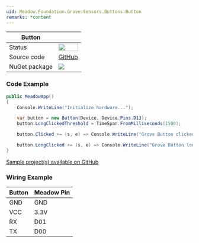 ```yaml
---
uid: Meadow.Foundation.Grove.Sensors.Buttons.Button
remarks: *content
---
```


| Button | |
|--------|--------|
| Status | <img src="https://img.shields.io/badge/Working-brightgreen" style="width: auto; height: -webkit-fill-available;" /> |
| Source code | [GitHub](https://github.com/WildernessLabs/Meadow.Foundation.Grove/tree/main/Source/Button) |
| NuGet package | <a href="https://www.nuget.org/packages/Meadow.Foundation.Grove.Sensors.Buttons.Button/" target="_blank"><img src="https://img.shields.io/nuget/v/Meadow.Foundation.Grove.Sensors.Buttons.Button.svg?label=Meadow.Foundation.Grove.Sensors.Buttons.Button" /></a> |

### Code Example

```csharp
public MeadowApp()
{
    Console.WriteLine("Initialize hardware...");

    var button = new Button(Device, Device.Pins.D13);
    button.LongClickedThreshold = TimeSpan.FromMilliseconds(1500);

    button.Clicked += (s, e) => Console.WriteLine("Grove Button clicked");

    button.LongClicked += (s, e) => Console.WriteLine("Grove Button long clicked");
}

```

[Sample project(s) available on GitHub](https://github.com/WildernessLabs/Meadow.Foundation.Grove/tree/main/Source/Button)

### Wiring Example

| Button | Meadow Pin |
|--------|------------|
| GND    | GND        |
| VCC    | 3.3V       |
| RX     | D01        |
| TX     | D00        |


















